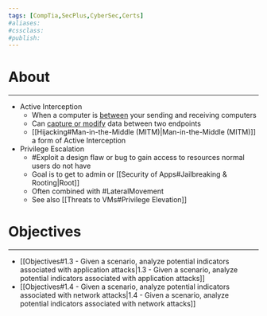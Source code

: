 ```yaml
---
tags: [CompTia,SecPlus,CyberSec,Certs]
#aliases:
#cssclass:
#publish:
---
```


# About
---
- Active Interception
	- When a computer is <u>between</u> your sending and receiving computers
	- Can <u>capture or modify</u> data between two endpoints
	- [[Hijacking#Man-in-the-Middle (MITM)|Man-in-the-Middle (MITM)]] a form of Active Interception
- Privilege Escalation
	- #Exploit a design flaw or bug to gain access to resources normal users do not have
	- Goal is to get to admin or [[Security of Apps#Jailbreaking & Rooting|Root]]
	- Often combined with #LateralMovement
	- See also [[Threats to VMs#Privilege Elevation]]

# Objectives
---
- [[Objectives#1.3 - Given a scenario, analyze potential indicators associated with application attacks|1.3 - Given a scenario, analyze potential indicators associated with application attacks]]
- [[Objectives#1.4 - Given a scenario, analyze potential indicators associated with network attacks|1.4 - Given a scenario, analyze potential indicators associated with network attacks]]